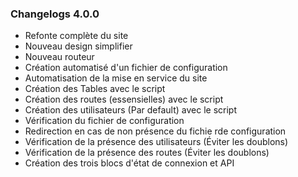 ### Changelogs 4.0.0

- Refonte complète du site
- Nouveau design simplifier
- Nouveau routeur
- Création automatisé d'un fichier de configuration
- Automatisation de la mise en service du site
- Création des Tables avec le script
- Création des routes (essensielles) avec le script
- Création des utilisateurs (Par default) avec le script
- Vérification du fichier de configuration
- Redirection en cas de non présence du fichie rde configuration
- Vérification de la présence des utilisateurs (Éviter les doublons)
- Vérification de la présence des routes (Éviter les doublons)
- Création des trois blocs d'état de connexion et API